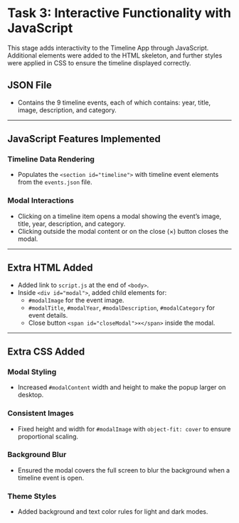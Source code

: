 # Task 3: Interactive Functionality with JavaScript

This stage adds interactivity to the Timeline App through JavaScript.  
Additional elements were added to the HTML skeleton, and further styles were applied in CSS to ensure the timeline displayed correctly.

## JSON File
- Contains the 9 timeline events, each of which contains: year, title, image, description, and category.

---

## JavaScript Features Implemented

### Timeline Data Rendering
- Populates the `<section id="timeline">` with timeline event elements from the `events.json` file.

### Modal Interactions
- Clicking on a timeline item opens a modal showing the event’s image, title, year, description, and category.
- Clicking outside the modal content or on the close (×) button closes the modal.

---

## Extra HTML Added
- Added link to `script.js` at the end of `<body>`.
- Inside `<div id="modal">`, added child elements for:
  - `#modalImage` for the event image.
  - `#modalTitle`, `#modalYear`, `#modalDescription`, `#modalCategory` for event details.
  - Close button `<span id="closeModal">×</span>` inside the modal.

---

## Extra CSS Added

### Modal Styling
- Increased `#modalContent` width and height to make the popup larger on desktop.

### Consistent Images
- Fixed height and width for `#modalImage` with `object-fit: cover` to ensure proportional scaling.

### Background Blur
- Ensured the modal covers the full screen to blur the background when a timeline event is open.

### Theme Styles
- Added background and text color rules for light and dark modes.
